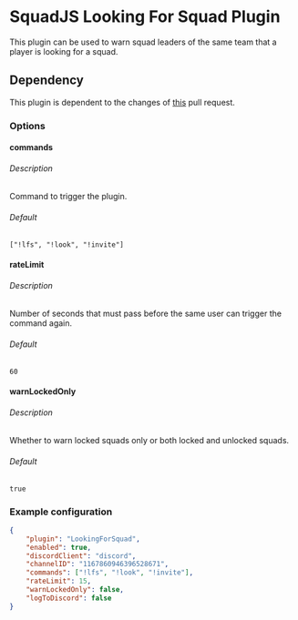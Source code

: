 # SquadJS Looking For Squad Plugin
This plugin can be used to warn squad leaders of the same team that a player is looking for a squad.

## Dependency
This plugin is dependent to the changes of [this](https://github.com/Team-Silver-Sphere/SquadJS/pull/313) pull request.

### Options
#### commands
###### Description
Command to trigger the plugin.
###### Default
```
["!lfs", "!look", "!invite"]
```
#### rateLimit
###### Description
Number of seconds that must pass before the same user can trigger the command again.
###### Default
```
60
```
#### warnLockedOnly
###### Description
Whether to warn locked squads only or both locked and unlocked squads.
###### Default
```
true
```

### Example configuration
```json
{
    "plugin": "LookingForSquad",
    "enabled": true,
    "discordClient": "discord",
    "channelID": "1167860946396528671",
    "commands": ["!lfs", "!look", "!invite"],
    "rateLimit": 15,
    "warnLockedOnly": false,
    "logToDiscord": false
}
```
